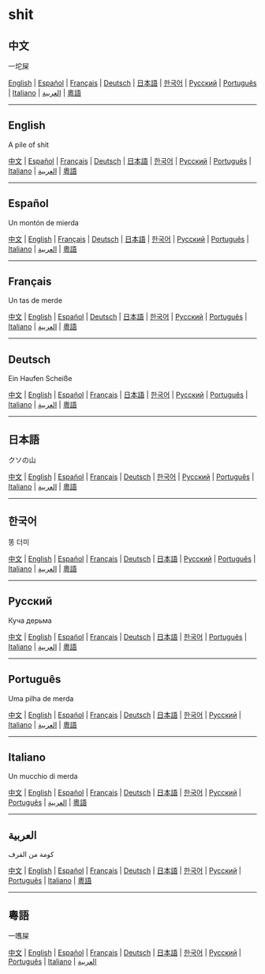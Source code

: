 # shit

## 中文  
一坨屎  

[English](#English) | [Español](#Español) | [Français](#Français) | [Deutsch](#Deutsch) | [日本語](#日本語) | [한국어](#한국어) | [Русский](#Русский) | [Português](#Português) | [Italiano](#Italiano) | [العربية](#العربية) | [粵語](#粵語)

---

## English  
A pile of shit  

[中文](#中文) | [Español](#Español) | [Français](#Français) | [Deutsch](#Deutsch) | [日本語](#日本語) | [한국어](#한국어) | [Русский](#Русский) | [Português](#Português) | [Italiano](#Italiano) | [العربية](#العربية) | [粵語](#粵語)

---

## Español  
Un montón de mierda  

[中文](#中文) | [English](#English) | [Français](#Français) | [Deutsch](#Deutsch) | [日本語](#日本語) | [한국어](#한국어) | [Русский](#Русский) | [Português](#Português) | [Italiano](#Italiano) | [العربية](#العربية) | [粵語](#粵語)

---

## Français  
Un tas de merde  

[中文](#中文) | [English](#English) | [Español](#Español) | [Deutsch](#Deutsch) | [日本語](#日本語) | [한국어](#한국어) | [Русский](#Русский) | [Português](#Português) | [Italiano](#Italiano) | [العربية](#العربية) | [粵語](#粵語)

---

## Deutsch  
Ein Haufen Scheiße  

[中文](#中文) | [English](#English) | [Español](#Español) | [Français](#Français) | [日本語](#日本語) | [한국어](#한국어) | [Русский](#Русский) | [Português](#Português) | [Italiano](#Italiano) | [العربية](#العربية) | [粵語](#粵語)

---

## 日本語  
クソの山  

[中文](#中文) | [English](#English) | [Español](#Español) | [Français](#Français) | [Deutsch](#Deutsch) | [한국어](#한국어) | [Русский](#Русский) | [Português](#Português) | [Italiano](#Italiano) | [العربية](#العربية) | [粵語](#粵語)

---

## 한국어  
똥 더미  

[中文](#中文) | [English](#English) | [Español](#Español) | [Français](#Français) | [Deutsch](#Deutsch) | [日本語](#日本語) | [Русский](#Русский) | [Português](#Português) | [Italiano](#Italiano) | [العربية](#العربية) | [粵語](#粵語)

---

## Русский  
Куча дерьма  

[中文](#中文) | [English](#English) | [Español](#Español) | [Français](#Français) | [Deutsch](#Deutsch) | [日本語](#日本語) | [한국어](#한국어) | [Português](#Português) | [Italiano](#Italiano) | [العربية](#العربية) | [粵語](#粵語)

---

## Português  
Uma pilha de merda  

[中文](#中文) | [English](#English) | [Español](#Español) | [Français](#Français) | [Deutsch](#Deutsch) | [日本語](#日本語) | [한국어](#한국어) | [Русский](#Русский) | [Italiano](#Italiano) | [العربية](#العربية) | [粵語](#粵語)

---

## Italiano  
Un mucchio di merda  

[中文](#中文) | [English](#English) | [Español](#Español) | [Français](#Français) | [Deutsch](#Deutsch) | [日本語](#日本語) | [한국어](#한국어) | [Русский](#Русский) | [Português](#Português) | [العربية](#العربية) | [粵語](#粵語)

---

## العربية  
كومة من القرف  

[中文](#中文) | [English](#English) | [Español](#Español) | [Français](#Français) | [Deutsch](#Deutsch) | [日本語](#日本語) | [한국어](#한국어) | [Русский](#Русский) | [Português](#Português) | [Italiano](#Italiano) | [粵語](#粵語)

---

## 粵語  
一嚿屎  

[中文](#中文) | [English](#English) | [Español](#Español) | [Français](#Français) | [Deutsch](#Deutsch) | [日本語](#日本語) | [한국어](#한국어) | [Русский](#Русский) | [Português](#Português) | [Italiano](#Italiano) | [العربية](#العربية)

